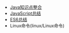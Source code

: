 - [Java知识点整合](java/Java知识点整合)
- [JavaScript总结](javascript/JavaScript总结)
- [ES6总结](es6/ES6总结)
- Linux命令(linux/Linux命令)
